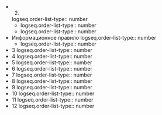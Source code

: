 - 2.
  logseq.order-list-type:: number
	- logseq.order-list-type:: number
	- logseq.order-list-type:: number
- Информационное правило
  logseq.order-list-type:: number
	- logseq.order-list-type:: number
- 3
  logseq.order-list-type:: number
- 4
  logseq.order-list-type:: number
- 5
  logseq.order-list-type:: number
- 6
  logseq.order-list-type:: number
- 7
  logseq.order-list-type:: number
- 8
  logseq.order-list-type:: number
- 9
  logseq.order-list-type:: number
- 10
  logseq.order-list-type:: number
- 11
  logseq.order-list-type:: number
- 12
  logseq.order-list-type:: number